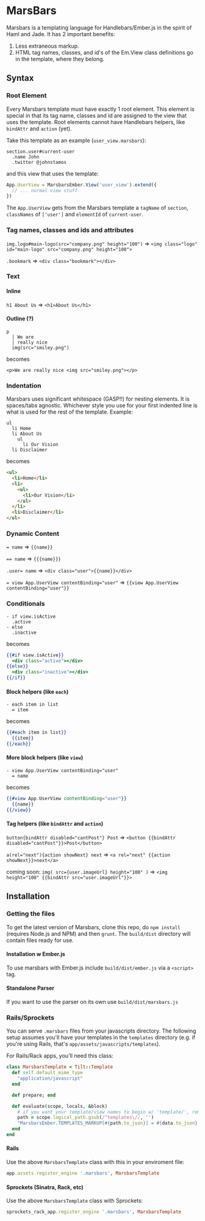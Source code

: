 # MarsBars

Marsbars is a templating language for Handlebars/Ember.js in the spirit of Haml and Jade. It has 2 important benefits:

1. Less extraneous markup.
2. HTML tag names, classes, and id's of the Em.View class definitions go in the template, where they belong.

## Syntax

### Root Element

Every Marsbars template must have exactly 1 root element. This element is special in that its tag name, classes and id are assigned to the view that uses the template. Root elements cannot have Handlebars helpers, like `bindAttr` and `action` (yet).

Take this template as an example (`user_view.marsbars`):

```jade
section.user#current-user
  .name John
  .twitter @johnstamos
```

and this view that uses the template:

```javascript
App.UserView = MarsbarsEmber.View('user_view').extend({
  // ... normal view stuff
})
```

The `App.UserView` gets from the Marsbars template a `tagName` of `section`, `classNames` of `['user']` and `elementId` of `current-user`.

### Tag names, classes and ids and attributes

`img.logo#main-logo(src="company.png" height="100")` => `<img class="logo" id="main-logo" src="company.png" height="100">`

`.bookmark` => `<div class="bookmark"></div>`

### Text

#### Inline
`h1 About Us` => `<h1>About Us</h1>`

#### Outline (?)
```jade
p
  | We are
  | really nice
  img(src="smiley.png")
```

becomes

`<p>We are really nice <img src="smiley.png"></p>`

### Indentation

Marsbars uses significant whitespace (GASP!!) for nesting elements. It is spaces/tabs agnostic. Whichever style you use for your first indented line is what is used for the rest of the template. Example:

```jade
ul
  li Home
  li About Us
    ul
      li Our Vision
  li Disclaimer
```

becomes

```html
<ul>
  <li>Home</li>
  <li>
    <ul>
      <li>Our Vision</li>
    </ul>
  </li>
  <li>Disclaimer</li>
</ul>
```

### Dynamic Content

`= name` => `{{name}}`

`== name` => `{{{name}}}`

`.user= name` => `<div class="user">{{name}}</div>`

`= view App.UserView contentBinding="user"` => `{{view App.UserView contentBinding="user"}}`

### Conditionals

```jade
- if view.isActive
  .active
- else
  .inactive
```
becomes
```handlebars
{{#if view.isActive}}
  <div class="active"></div>
{{else}}
  <div class="inactive"></div>
{{/if}}
```

#### Block helpers (like `each`)
```jade
- each item in list
  = item
```
becomes
```handlebars
{{#each item in list}}
  {{item}}
{{/each}}
```

#### More block helpers (like `view`)

```jade
- view App.UserView contentBinding="user"
  = name
```
becomes
```handlebars
{{#view App.UserView contentBinding="user"}}
  {{name}}
{{/view}}
```

#### Tag helpers (like `bindAttr` and `action`)

`button{bindAttr disabled="cantPost"} Post` => `<button {{bindAttr disabled="cantPost"}}>Post</button>`

`a(rel="next"){action showNext} next` => `<a rel="next" {{action showNext}}>next</a>`

coming soon: `img( src={user.imageUrl} height="100" )` => `<img height="100" {{bindAttr src="user.imageUrl"}}>`



## Installation

### Getting the files
To get the latest version of Marsbars, clone this repo, do `npm install` (requires Node.js and NPM) and then `grunt`. The `build/dist` directory will contain files ready for use.

#### Installation w Ember.js
To use marsbars with Ember.js include `build/dist/ember.js` via a `<script>` tag.

#### Standalone Parser
If you want to use the parser on its own use `build/dist/marsbars.js`

### Rails/Sprockets

You can serve `.marsbars` files from your javascripts directory. The following setup assumes you'll have your templates in the `templates` directory (e.g. if you're using Rails, that's `app/assets/javascripts/templates`).

For Rails/Rack apps, you'll need this class:

```ruby
class MarsbarsTemplate < Tilt::Template
  def self.default_mime_type
    "application/javascript"
  end

  def prepare; end

  def evaluate(scope, locals, &block)
    # if you want your template/view names to begin w/ 'template/', remove the call to gsub
    path = scope.logical_path.gsub(/^templates\//, '')
    "MarsbarsEmber.TEMPLATES_MARKUP[#{path.to_json}] = #{data.to_json};"
  end
end
```

#### Rails

Use the above `MarsbarsTemplate` class with this in your enviroment file:

```ruby
app.assets.register_engine '.marsbars', MarsbarsTemplate
```

#### Sprockets (Sinatra, Rack, etc)

Use the above `MarsbarsTemplate` class with Sprockets:

```ruby
sprockets_rack_app.register_engine '.marsbars', MarsbarsTemplate
```
